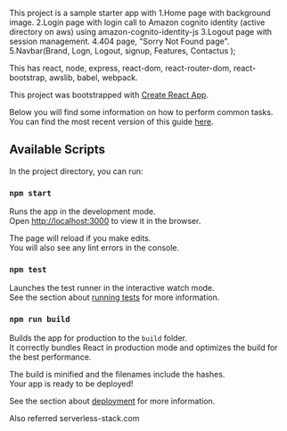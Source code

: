 This project is a sample starter app with
1.Home page with background image.
2.Login page with login call to Amazon cognito identity (active directory on aws) using amazon-cognito-identity-js
3.Logout page with session management.
4.404 page, "Sorry Not Found page".
5.Navbar(Brand, Logn, Logout, signup, Features, Contactus );

This has react, node, express, react-dom, react-router-dom, react-bootstrap, awslib, babel, webpack.


This project was bootstrapped with [Create React App](https://github.com/facebookincubator/create-react-app).

Below you will find some information on how to perform common tasks.<br>
You can find the most recent version of this guide [here](https://github.com/facebookincubator/create-react-app/blob/master/packages/react-scripts/template/README.md).

## Available Scripts

In the project directory, you can run:

### `npm start`

Runs the app in the development mode.<br>
Open [http://localhost:3000](http://localhost:3000) to view it in the browser.

The page will reload if you make edits.<br>
You will also see any lint errors in the console.

### `npm test`

Launches the test runner in the interactive watch mode.<br>
See the section about [running tests](#running-tests) for more information.

### `npm run build`

Builds the app for production to the `build` folder.<br>
It correctly bundles React in production mode and optimizes the build for the best performance.

The build is minified and the filenames include the hashes.<br>
Your app is ready to be deployed!

See the section about [deployment](#deployment) for more information.

Also referred serverless-stack.com
